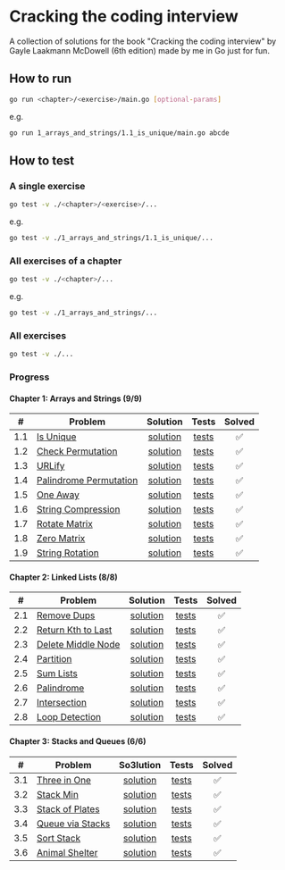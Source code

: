 # Cracking the coding interview

A collection of solutions for the book "Cracking the coding interview" by Gayle Laakmann McDowell (6th edition) made by me in Go just for fun.

## How to run

```bash
go run <chapter>/<exercise>/main.go [optional-params]
```

e.g.

```bash
go run 1_arrays_and_strings/1.1_is_unique/main.go abcde
```

## How to test

### A single exercise

```bash
go test -v ./<chapter>/<exercise>/...
```

e.g.

```bash
go test -v ./1_arrays_and_strings/1.1_is_unique/...
```

### All exercises of a chapter

``` bash
go test -v ./<chapter>/...
```

e.g.

``` bash
go test -v ./1_arrays_and_strings/...
```

### All exercises

```bash
go test -v ./...
```

### Progress

#### Chapter 1: Arrays and Strings (9/9)

|  #  | Problem                        | Solution         | Tests         | Solved |
|-----|--------------------------------|:----------------:|:-------------:|:------:|
| 1.1 | [Is Unique][p1.1]              | [solution][s1.1] | [tests][t1.1] |   ✅   |
| 1.2 | [Check Permutation][p1.2]      | [solution][s1.2] | [tests][t1.2] |   ✅   |
| 1.3 | [URLify][p1.3]                 | [solution][s1.3] | [tests][t1.3] |   ✅   |
| 1.4 | [Palindrome Permutation][p1.4] | [solution][s1.4] | [tests][t1.4] |   ✅   |
| 1.5 | [One Away][p1.5]               | [solution][s1.5] | [tests][t1.5] |   ✅   |
| 1.6 | [String Compression][p1.6]     | [solution][s1.6] | [tests][t1.6] |   ✅   |
| 1.7 | [Rotate Matrix][p1.7]          | [solution][s1.7] | [tests][t1.7] |   ✅   |
| 1.8 | [Zero Matrix][p1.8]            | [solution][s1.8] | [tests][t1.8] |   ✅   |
| 1.9 | [String Rotation][p1.9]        | [solution][s1.9] | [tests][t1.9] |   ✅   |

<!-- References: Chapter 1-->
[p1.1]: 1_arrays_and_strings/1.1_is_unique/README.md
[s1.1]: 1_arrays_and_strings/1.1_is_unique/main.go
[t1.1]: 1_arrays_and_strings/1.1_is_unique/main_test.go
[p1.2]: 1_arrays_and_strings/1.2_check_permutation/README.md
[s1.2]: 1_arrays_and_strings/1.2_check_permutation/main.go
[t1.2]: 1_arrays_and_strings/1.2_check_permutation/main_test.go
[p1.3]: 1_arrays_and_strings/1.3_urlify/README.md
[s1.3]: 1_arrays_and_strings/1.3_urlify/main.go
[t1.3]: 1_arrays_and_strings/1.3_urlify/main_test.go
[p1.4]: 1_arrays_and_strings/1.4_palindrome_permutation/README.md
[s1.4]: 1_arrays_and_strings/1.4_palindrome_permutation/main.go
[t1.4]: 1_arrays_and_strings/1.4_palindrome_permutation/main_test.go
[p1.5]: 1_arrays_and_strings/1.5_one_away/README.md
[s1.5]: 1_arrays_and_strings/1.5_one_away/main.go
[t1.5]: 1_arrays_and_strings/1.5_one_away/main_test.go
[p1.6]: 1_arrays_and_strings/1.6_string_compression/README.md
[s1.6]: 1_arrays_and_strings/1.6_string_compression/main.go
[t1.6]: 1_arrays_and_strings/1.6_string_compression/main_test.go
[p1.7]: 1_arrays_and_strings/1.7_rotate_matrix/README.md
[s1.7]: 1_arrays_and_strings/1.7_rotate_matrix/main.go
[t1.7]: 1_arrays_and_strings/1.7_rotate_matrix/main_test.go
[p1.8]: 1_arrays_and_strings/1.8_zero_matrix/README.md
[s1.8]: 1_arrays_and_strings/1.8_zero_matrix/main.go
[t1.8]: 1_arrays_and_strings/1.8_zero_matrix/main_test.go
[p1.9]: 1_arrays_and_strings/1.9_string_rotation/README.md
[s1.9]: 1_arrays_and_strings/1.9_string_rotation/main.go
[t1.9]: 1_arrays_and_strings/1.9_string_rotation/main_test.go

#### Chapter 2: Linked Lists (8/8)

|  #  | Problem                    | Solution         | Tests         | Solved |
|-----|----------------------------|:----------------:|:-------------:|:------:|
| 2.1 | [Remove Dups][p2.1]        | [solution][s2.1] | [tests][t2.1] |   ✅   |
| 2.2 | [Return Kth to Last][p2.2] | [solution][s2.2] | [tests][t2.2] |   ✅   |
| 2.3 | [Delete Middle Node][p2.3] | [solution][s2.3] | [tests][t2.3] |   ✅   |
| 2.4 | [Partition][p2.4]          | [solution][s2.4] | [tests][t2.4] |   ✅   |
| 2.5 | [Sum Lists][p2.5]          | [solution][s2.5] | [tests][t2.5] |   ✅   |
| 2.6 | [Palindrome][p2.6]         | [solution][s2.6] | [tests][t2.6] |   ✅   |
| 2.7 | [Intersection][p2.7]       | [solution][s2.7] | [tests][t2.7] |   ✅   |
| 2.8 | [Loop Detection][p2.8]     | [solution][s2.8] | [tests][t2.8] |   ✅   |

<!-- References: Chapter 2 -->
[p2.1]: 2_linked_lists/2.1_remove_dups/README.md
[s2.1]: 2_linked_lists/2.1_remove_dups/main.go
[t2.1]: 2_linked_lists/2.1_remove_dups/main_test.go
[p2.2]: 2_linked_lists/2.2_return_kth_to_last/README.md
[s2.2]: 2_linked_lists/2.2_return_kth_to_last/main.go
[t2.2]: 2_linked_lists/2.2_return_kth_to_last/main_test.go
[p2.3]: 2_linked_lists/2.3_delete_middle_node/README.md
[s2.3]: 2_linked_lists/2.3_delete_middle_node/main.go
[t2.3]: 2_linked_lists/2.3_delete_middle_node/main_test.go
[p2.4]: 2_linked_lists/2.4_partition/README.md
[s2.4]: 2_linked_lists/2.4_partition/main.go
[t2.4]: 2_linked_lists/2.4_partition/main_test.go
[p2.5]: 2_linked_lists/2.5_sum_lists/README.md
[s2.5]: 2_linked_lists/2.5_sum_lists/main.go
[t2.5]: 2_linked_lists/2.5_sum_lists/main_test.go
[p2.6]: 2_linked_lists/2.6_palindrome/README.md
[s2.6]: 2_linked_lists/2.6_palindrome/main.go
[t2.6]: 2_linked_lists/2.6_palindrome/main_test.go
[p2.7]: 2_linked_lists/2.7_intersection/README.md
[s2.7]: 2_linked_lists/2.7_intersection/main.go
[t2.7]: 2_linked_lists/2.7_intersection/main_test.go
[p2.8]: 2_linked_lists/2.8_loop_detection/README.md
[s2.8]: 2_linked_lists/2.8_loop_detection/main.go
[t2.8]: 2_linked_lists/2.8_loop_detection/main_test.go

#### Chapter 3: Stacks and Queues (6/6)

|  #  | Problem                  | So3lution        | Tests         | Solved |
|-----|--------------------------|:----------------:|:-------------:|:------:|
| 3.1 | [Three in One][p3.1]     | [solution][s3.1] | [tests][t3.1] |   ✅   |
| 3.2 | [Stack Min][p3.2]        | [solution][s3.2] | [tests][t3.2] |   ✅   |
| 3.3 | [Stack of Plates][p3.3]  | [solution][s3.3] | [tests][t3.3] |   ✅   |
| 3.4 | [Queue via Stacks][p3.4] | [solution][s3.4] | [tests][t3.4] |   ✅   |
| 3.5 | [Sort Stack][p3.5]       | [solution][s3.5] | [tests][t3.5] |   ✅   |
| 3.6 | [Animal Shelter][p3.6]   | [solution][s3.6] | [tests][t3.6] |   ✅   |

<!-- References: Chapter 3 -->
[p3.1]: 3_stacks_and_queues/3.1_three_in_one/README.md
[s3.1]: 3_stacks_and_queues/3.1_three_in_one/main.go
[t3.1]: 3_stacks_and_queues/3.1_three_in_one/main_test.go
[p3.2]: 3_stacks_and_queues/3.2_stack_min/README.md
[s3.2]: 3_stacks_and_queues/3.2_stack_min/main.go
[t3.2]: 3_stacks_and_queues/3.2_stack_min/main_test.go
[p3.3]: 3_stacks_and_queues/3.3_stack_of_plates/README.md
[s3.3]: 3_stacks_and_queues/3.3_stack_of_plates/main.go
[t3.3]: 3_stacks_and_queues/3.3_stack_of_plates/main_test.go
[p3.4]: 3_stacks_and_queues/3.4_queue_via_stacks/README.md
[s3.4]: 3_stacks_and_queues/3.4_queue_via_stacks/main.go
[t3.4]: 3_stacks_and_queues/3.4_queue_via_stacks/main_test.go
[p3.5]: 3_stacks_and_queues/3.5_sort_stack/README.md
[s3.5]: 3_stacks_and_queues/3.5_sort_stack/main.go
[t3.5]: 3_stacks_and_queues/3.5_sort_stack/main_test.go
[p3.6]: 3_stacks_and_queues/3.6_animal_shelter/README.md
[s3.6]: 3_stacks_and_queues/3.6_animal_shelter/main.go
[t3.6]: 3_stacks_and_queues/3.6_animal_shelter/main_test.go

<!--
#### Chapter 4: Trees and Graphs (0/12)

|  #  | Problem                       | Solution          | Tests          | Solved |
|-----|-------------------------------|:-----------------:|:--------------:|:------:|
| 4.1 | [Route Between Nodes][p4.1]   | [solution][s4.1]  | [tests][t4.1]  |   ✅   |
| 4.2 | [Minimal Tree][p4.2]          | [solution][s4.2]  | [tests][t4.2]  |   ✅   |
| 4.3 | [List of Depths][p4.3]        | [solution][s4.3]  | [tests][t4.3]  |   ✅   |
| 4.4 | [Check Balanced][p4.4]        | [solution][s4.4]  | [tests][t4.4]  |   ✅   |
| 4.5 | [Validate BST][p4.5]          | [solution][s4.5]  | [tests][t4.5]  |   ✅   |
| 4.6 | [Successor][p4.6]             | [solution][s4.6]  | [tests][t4.6]  |   ✅   |
| 4.7 | [Build Order][p4.7]           | [solution][s4.7]  | [tests][t4.7]  |   ✅   |
| 4.8 | [First Common Ancestor][p4.8] | [solution][s4.8]  | [tests][t4.8]  |   ✅   |
| 4.9 | [BST Sequences][p4.9]         | [solution][s4.9]  | [tests][t4.9]  |   ✅   |
| 4.10 | [Check Subtree][p4.10]       | [solution][s4.10] | [tests][t4.10] |   ✅   |
| 4.11 | [Random Node][p4.11]         | [solution][s4.11] | [tests][t4.11] |   ✅   |
| 4.12 | [Paths with Sum][p4.12]      | [solution][s4.12] | [tests][t4.12] |   ✅   |
-->

<!-- References: Chapter 4 -->
<!--
[p4.1]: 4_trees_and_graphs/4.1_route_between_nodes/README.md
[s4.1]: 4_trees_and_graphs/4.1_route_between_nodes/main.go
[t4.1]: 4_trees_and_graphs/4.1_route_between_nodes/main_test.go
[p4.2]: 4_trees_and_graphs/4.2_minimal_tree/README.md
[s4.2]: 4_trees_and_graphs/4.2_minimal_tree/main.go
[t4.2]: 4_trees_and_graphs/4.2_minimal_tree/main_test.go
[p4.3]: 4_trees_and_graphs/4.3_list_of_depths/README.md
[s4.3]: 4_trees_and_graphs/4.3_list_of_depths/main.go
[t4.3]: 4_trees_and_graphs/4.3_list_of_depths/main_test.go
[p4.4]: 4_trees_and_graphs/4.4_check_balanced/README.md
[s4.4]: 4_trees_and_graphs/4.4_check_balanced/main.go
[t4.4]: 4_trees_and_graphs/4.4_check_balanced/main_test.go
[p4.5]: 4_trees_and_graphs/4.5_validate_bst/README.md
[s4.5]: 4_trees_and_graphs/4.5_validate_bst/main.go
[t4.5]: 4_trees_and_graphs/4.5_validate_bst/main_test.go
[p4.6]: 4_trees_and_graphs/4.6_successor/README.md
[s4.6]: 4_trees_and_graphs/4.6_successor/main.go
[t4.6]: 4_trees_and_graphs/4.6_successor/main_test.go
[p4.7]: 4_trees_and_graphs/4.7_build_order/README.md
[s4.7]: 4_trees_and_graphs/4.7_build_order/main.go
[t4.7]: 4_trees_and_graphs/4.7_build_order/main_test.go
[p4.8]: 4_trees_and_graphs/4.8_first_common_ancestor/README.md
[s4.8]: 4_trees_and_graphs/4.8_first_common_ancestor/main.go
[t4.8]: 4_trees_and_graphs/4.8_first_common_ancestor/main_test.go
[p4.9]: 4_trees_and_graphs/4.9_bst_sequences/README.md
[s4.9]: 4_trees_and_graphs/4.9_bst_sequences/main.go
[t4.9]: 4_trees_and_graphs/4.9_bst_sequences/main_test.go
[p4.10]: 4_trees_and_graphs/4.10_check_subtree/README.md
[s4.10]: 4_trees_and_graphs/4.10_check_subtree/main.go
[t4.10]: 4_trees_and_graphs/4.10_check_subtree/main_test.go
[p4.11]: 4_trees_and_graphs/4.11_random_node/README.md
[s4.11]: 4_trees_and_graphs/4.11_random_node/main.go
[t4.11]: 4_trees_and_graphs/4.11_random_node/main_test.go
[p4.12]: 4_trees_and_graphs/4.12_paths_with_sum/README.md
[s4.12]: 4_trees_and_graphs/4.12_paths_with_sum/main.go
[t4.12]: 4_trees_and_graphs/4.12_paths_with_sum/main_test.go
-->

